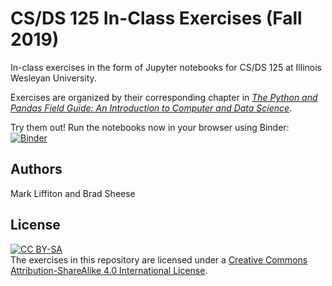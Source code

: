 # CS/DS 125 In-Class Exercises (Fall 2019)

In-class exercises in the form of Jupyter notebooks for CS/DS 125 at Illinois
Wesleyan University.

Exercises are organized by their corresponding chapter in
[*The Python and Pandas Field Guide: An Introduction to Computer and Data
Science*](https://snakebear.science/).

Try them out!  Run the notebooks now in your browser using Binder:
[![Binder](https://mybinder.org/badge_logo.svg)](https://mybinder.org/v2/gh/CS-DS-125/125exercises-f19/master?urlpath=lab)

## Authors

Mark Liffiton and Brad Sheese

## License
[![CC BY-SA](https://i.creativecommons.org/l/by-sa/4.0/88x31.png)](http://creativecommons.org/licenses/by-sa/4.0/)  
The exercises in this repository are licensed under a [Creative Commons Attribution-ShareAlike 4.0 International License](http://creativecommons.org/licenses/by-sa/4.0/).
